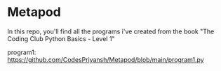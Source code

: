 # Metapod
In this repo, you'll find all the programs i've created from the book "The Coding Club Python Basics - Level 1" 

program1: https://github.com/CodesPriyansh/Metapod/blob/main/program1.py
